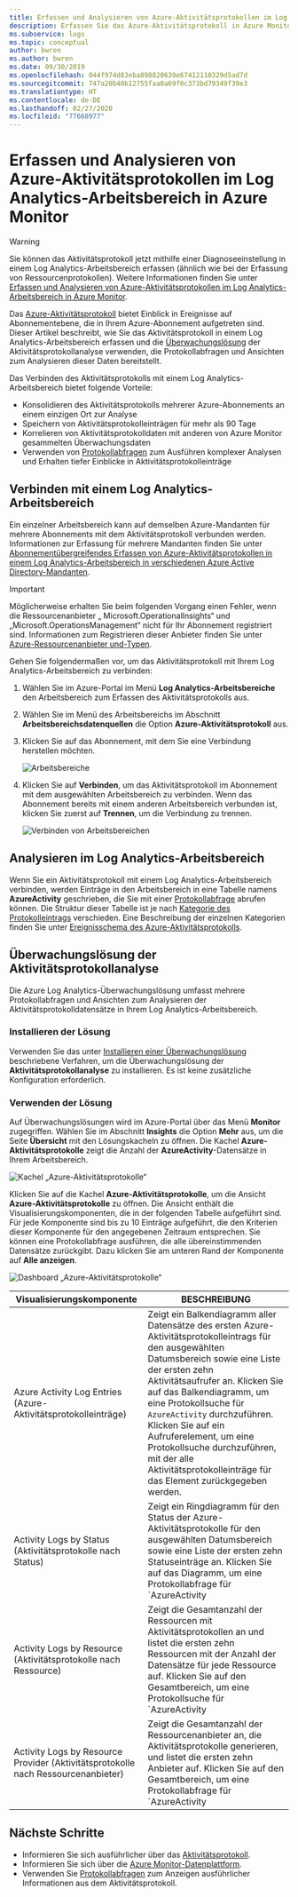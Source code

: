 ```yaml
---
title: Erfassen und Analysieren von Azure-Aktivitätsprotokollen im Log Analytics-Arbeitsbereich | Microsoft-Dokumentation
description: Erfassen Sie das Azure-Aktivitätsprotokoll in Azure Monitor-Protokollen, und verwenden Sie die Überwachungslösung, um das Azure-Aktivitätsprotokoll in all Ihren Azure-Abonnements zu analysieren und zu durchsuchen.
ms.subservice: logs
ms.topic: conceptual
author: bwren
ms.author: bwren
ms.date: 09/30/2019
ms.openlocfilehash: 044f974d83eba098820639e67412110329d5ad7d
ms.sourcegitcommit: 747a20b40b12755faa0a69f0c373bd79349f39e3
ms.translationtype: HT
ms.contentlocale: de-DE
ms.lasthandoff: 02/27/2020
ms.locfileid: "77668977"
---
```

# <a name="collect-and-analyze-azure-activity-logs-in-log-analytics-workspace-in-azure-monitor"></a>Erfassen und Analysieren von Azure-Aktivitätsprotokollen im Log Analytics-Arbeitsbereich in Azure Monitor

> [!WARNING]
> Sie können das Aktivitätsprotokoll jetzt mithilfe einer Diagnoseeinstellung in einem Log Analytics-Arbeitsbereich erfassen (ähnlich wie bei der Erfassung von Ressourcenprotokollen). Weitere Informationen finden Sie unter [Erfassen und Analysieren von Azure-Aktivitätsprotokollen im Log Analytics-Arbeitsbereich in Azure Monitor](diagnostic-settings-legacy.md).

Das [Azure-Aktivitätsprotokoll](platform-logs-overview.md) bietet Einblick in Ereignisse auf Abonnementebene, die in Ihrem Azure-Abonnement aufgetreten sind. Dieser Artikel beschreibt, wie Sie das Aktivitätsprotokoll in einem Log Analytics-Arbeitsbereich erfassen und die [Überwachungslösung](../insights/solutions.md) der Aktivitätsprotokollanalyse verwenden, die Protokollabfragen und Ansichten zum Analysieren dieser Daten bereitstellt. 

Das Verbinden des Aktivitätsprotokolls mit einem Log Analytics-Arbeitsbereich bietet folgende Vorteile:

- Konsolidieren des Aktivitätsprotokolls mehrerer Azure-Abonnements an einem einzigen Ort zur Analyse
- Speichern von Aktivitätsprotokolleinträgen für mehr als 90 Tage
- Korrelieren von Aktivitätsprotokolldaten mit anderen von Azure Monitor gesammelten Überwachungsdaten
- Verwenden von [Protokollabfragen](../log-query/log-query-overview.md) zum Ausführen komplexer Analysen und Erhalten tiefer Einblicke in Aktivitätsprotokolleinträge

## <a name="connect-to-log-analytics-workspace"></a>Verbinden mit einem Log Analytics-Arbeitsbereich
Ein einzelner Arbeitsbereich kann auf demselben Azure-Mandanten für mehrere Abonnements mit dem Aktivitätsprotokoll verbunden werden. Informationen zur Erfassung für mehrere Mandanten finden Sie unter [Abonnementübergreifendes Erfassen von Azure-Aktivitätsprotokollen in einem Log Analytics-Arbeitsbereich in verschiedenen Azure Active Directory-Mandanten](activity-log-collect-tenants.md).

> [!IMPORTANT]
> Möglicherweise erhalten Sie beim folgenden Vorgang einen Fehler, wenn die Ressourcenanbieter „ Microsoft.OperationalInsights“ und „Microsoft.OperationsManagement“ nicht für Ihr Abonnement registriert sind. Informationen zum Registrieren dieser Anbieter finden Sie unter [Azure-Ressourcenanbieter und-Typen](../../azure-resource-manager/management/resource-providers-and-types.md).

Gehen Sie folgendermaßen vor, um das Aktivitätsprotokoll mit Ihrem Log Analytics-Arbeitsbereich zu verbinden:

1. Wählen Sie im Azure-Portal im Menü **Log Analytics-Arbeitsbereiche** den Arbeitsbereich zum Erfassen des Aktivitätsprotokolls aus.
1. Wählen Sie im Menü des Arbeitsbereichs im Abschnitt **Arbeitsbereichsdatenquellen** die Option **Azure-Aktivitätsprotokoll** aus.
1. Klicken Sie auf das Abonnement, mit dem Sie eine Verbindung herstellen möchten.

    ![Arbeitsbereiche](media/activity-log-export/workspaces.png)

1. Klicken Sie auf **Verbinden**, um das Aktivitätsprotokoll im Abonnement mit dem ausgewählten Arbeitsbereich zu verbinden. Wenn das Abonnement bereits mit einem anderen Arbeitsbereich verbunden ist, klicken Sie zuerst auf **Trennen**, um die Verbindung zu trennen.

    ![Verbinden von Arbeitsbereichen](media/activity-log-export/connect-workspace.png)

## <a name="analyze-in-log-analytics-workspace"></a>Analysieren im Log Analytics-Arbeitsbereich
Wenn Sie ein Aktivitätsprotokoll mit einem Log Analytics-Arbeitsbereich verbinden, werden Einträge in den Arbeitsbereich in eine Tabelle namens **AzureActivity** geschrieben, die Sie mit einer [Protokollabfrage](../log-query/log-query-overview.md) abrufen können. Die Struktur dieser Tabelle ist je nach [Kategorie des Protokolleintrags](activity-log-view.md#categories-in-the-activity-log) verschieden. Eine Beschreibung der einzelnen Kategorien finden Sie unter [Ereignisschema des Azure-Aktivitätsprotokolls](activity-log-schema.md).

## <a name="activity-logs-analytics-monitoring-solution"></a>Überwachungslösung der Aktivitätsprotokollanalyse
Die Azure Log Analytics-Überwachungslösung umfasst mehrere Protokollabfragen und Ansichten zum Analysieren der Aktivitätsprotokolldatensätze in Ihrem Log Analytics-Arbeitsbereich.

### <a name="install-the-solution"></a>Installieren der Lösung
Verwenden Sie das unter [Installieren einer Überwachungslösung](../insights/solutions.md#install-a-monitoring-solution) beschriebene Verfahren, um die Überwachungslösung der **Aktivitätsprotokollanalyse** zu installieren. Es ist keine zusätzliche Konfiguration erforderlich.

### <a name="use-the-solution"></a>Verwenden der Lösung
Auf Überwachungslösungen wird im Azure-Portal über das Menü **Monitor** zugegriffen. Wählen Sie im Abschnitt **Insights** die Option **Mehr** aus, um die Seite **Übersicht** mit den Lösungskacheln zu öffnen. Die Kachel **Azure-Aktivitätsprotokolle** zeigt die Anzahl der **AzureActivity**-Datensätze in Ihrem Arbeitsbereich.

![Kachel „Azure-Aktivitätsprotokolle“](media/collect-activity-logs/azure-activity-logs-tile.png)


Klicken Sie auf die Kachel **Azure-Aktivitätsprotokolle**, um die Ansicht **Azure-Aktivitätsprotokolle** zu öffnen. Die Ansicht enthält die Visualisierungskomponenten, die in der folgenden Tabelle aufgeführt sind. Für jede Komponente sind bis zu 10 Einträge aufgeführt, die den Kriterien dieser Komponente für den angegebenen Zeitraum entsprechen. Sie können eine Protokollabfrage ausführen, die alle übereinstimmenden Datensätze zurückgibt. Dazu klicken Sie am unteren Rand der Komponente auf **Alle anzeigen**.

![Dashboard „Azure-Aktivitätsprotokolle“](media/collect-activity-logs/activity-log-dash.png)

| Visualisierungskomponente | BESCHREIBUNG |
| --- | --- |
| Azure Activity Log Entries (Azure-Aktivitätsprotokolleinträge) | Zeigt ein Balkendiagramm aller Datensätze des ersten Azure-Aktivitätsprotokolleintrags für den ausgewählten Datumsbereich sowie eine Liste der ersten zehn Aktivitätsaufrufer an. Klicken Sie auf das Balkendiagramm, um eine Protokollsuche für `AzureActivity` durchzuführen. Klicken Sie auf ein Aufruferelement, um eine Protokollsuche durchzuführen, mit der alle Aktivitätsprotokolleinträge für das Element zurückgegeben werden. |
| Activity Logs by Status (Aktivitätsprotokolle nach Status) | Zeigt ein Ringdiagramm für den Status der Azure-Aktivitätsprotokolle für den ausgewählten Datumsbereich sowie eine Liste der ersten zehn Statuseinträge an. Klicken Sie auf das Diagramm, um eine Protokollabfrage für `AzureActivity | summarize AggregatedValue = count() by ActivityStatus` durchzuführen. Klicken Sie auf ein Statuselement, um eine Protokollsuche durchzuführen, mit der alle Aktivitätsprotokolleinträge für das Statuselement zurückgegeben werden. |
| Activity Logs by Resource (Aktivitätsprotokolle nach Ressource) | Zeigt die Gesamtanzahl der Ressourcen mit Aktivitätsprotokollen an und listet die ersten zehn Ressourcen mit der Anzahl der Datensätze für jede Ressource auf. Klicken Sie auf den Gesamtbereich, um eine Protokollsuche für `AzureActivity | summarize AggregatedValue = count() by Resource` durchzuführen, in der alle für die Lösung verfügbaren Azure-Ressourcen angezeigt werden. Klicken Sie auf eine Ressource, um eine Protokollabfrage durchzuführen, mit der alle Aktivitätsdatensätze für die Ressource zurückgegeben werden. |
| Activity Logs by Resource Provider (Aktivitätsprotokolle nach Ressourcenanbieter) | Zeigt die Gesamtanzahl der Ressourcenanbieter an, die Aktivitätsprotokolle generieren, und listet die ersten zehn Anbieter auf. Klicken Sie auf den Gesamtbereich, um eine Protokollabfrage für `AzureActivity | summarize AggregatedValue = count() by ResourceProvider` durchzuführen, in der alle Azure-Ressourcenanbieter angezeigt werden. Klicken Sie auf einen Ressourcenanbieter, um eine Protokollabfrage durchzuführen, mit der alle Aktivitätsdatensätze für den Anbieter zurückgegeben werden. |

## <a name="next-steps"></a>Nächste Schritte

- Informieren Sie sich ausführlicher über das [Aktivitätsprotokoll](platform-logs-overview.md).
- Informieren Sie sich über die [Azure Monitor-Datenplattform](data-platform.md).
- Verwenden Sie [Protokollabfragen](../log-query/log-query-overview.md) zum Anzeigen ausführlicher Informationen aus dem Aktivitätsprotokoll.
